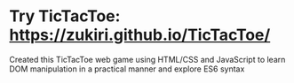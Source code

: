 # Try TicTacToe: https://zukiri.github.io/TicTacToe/

Created this TicTacToe web game using HTML/CSS and JavaScript to learn DOM manipulation in a practical manner and explore ES6 syntax
